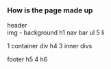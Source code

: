 ### How is the page made up 

header  
  img - background
  h1 
nav bar
 ul
  5  li  

1 container div 
  h4
  3 inner divs

footer
  h5
  4 h6  